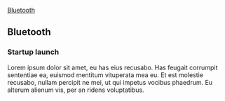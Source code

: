 [Bluetooth](#bluetooth)

## Bluetooth
### Startup launch
Lorem ipsum dolor sit amet, eu has eius recusabo. Has feugait corrumpit sententiae ea, euismod mentitum vituperata mea eu. Et est molestie recusabo, nullam percipit ne mei, ut qui impetus vocibus phaedrum. Eu alterum alienum vis, per an ridens voluptatibus.
